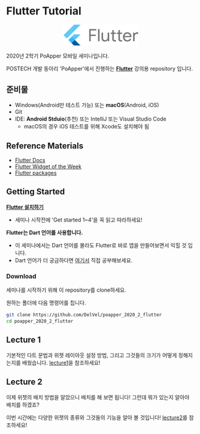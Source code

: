 # Flutter Tutorial

<p align="center">
  <img src="https://github.com/DelVel/poapper_2020_2_flutter/blob/master/logo_lockup_flutter_horizontal.png?raw=true" alt="img" width="40%;" />
</p>

2020년 2학기 PoApper 모바일 세미나입니다.

POSTECH 개발 동아리 'PoApper'에서 진행하는 [**Flutter**](https://flutter.dev/) 강의용 repository 입니다.



## 준비물

- Windows(Android만 테스트 가능) 또는 **macOS**(Android, iOS)
- Git
- IDE: **Android Stduio**(추천) 또는 IntelliJ 또는 Visual Studio Code
  - macOS의 경우 iOS 테스트를 위해 Xcode도 설치해야 됨



## Reference Materials

- [Flutter Docs](https://flutter-ko.dev/docs)
- [Flutter Widget of the Week](https://www.youtube.com/watch?v=b_sQ9bMltGU&list=PLjxrf2q8roU23XGwz3Km7sQZFTdB996iG)
- [Flutter packages](https://pub.dev/)



## Getting Started

[**Flutter 설치하기**](https://flutter.dev/docs/get-started/install)

- 세미나 시작전에 'Get started 1~4'을 꼭 읽고 따라하세요!

**Flutter는 Dart 언어를 사용합니다.**

- 이 세미나에서는 Dart 언어를 몰라도 Flutter로 바로 앱을 만들어보면서 익힐 것 입니다.
- Dart 언어가 더 궁금하다면 [여기서](https://dart.dev/) 직접 공부해보세요.

### Download

세미나를 시작하기 위해 이 repository를 clone하세요.

원하는 폴더에 다음 명령어를 칩니다.

```bash
git clone https://github.com/DelVel/poapper_2020_2_flutter
cd poapper_2020_2_flutter
```

## Lecture 1

기본적인 다트 문법과 위젯 레이아웃 설정 방법, 그리고 그것들의 크기가 어떻게 정해지는지를 배웠습니다. [lecture1](https://github.com/DelVel/poapper_2020_2_flutter/tree/master/lecture1)을 참조하세요!

## Lecture 2

이제 위젯의 배치 방법을 알았으니 배치를 해 보면 됩니다! 그런데 뭐가 있는지 알아야 배치를 하겠죠?

이번 시간에는 다양한 위젯의 종류와 그것들의 기능을 알아 볼 것입니다! [lecture2](https://github.com/DelVel/poapper_2020_2_flutter/tree/master/lecture2)를 참조하세요!